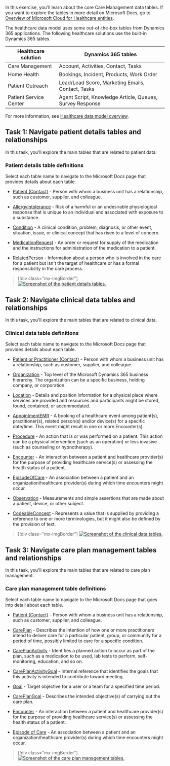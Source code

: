 In this exercise, you'll learn about the core Care Management data tables. If you want to explore the tables in more detail on Microsoft Docs, go to [Overview of Microsoft Cloud for Healthcare entities](/common-data-model/schema/core/industrycommon/healthcare/healthcare-overview/?azure-portal=true).

The healthcare data model uses some out-of-the-box tables from Dynamics 365 applications. The following healthcare solutions use the built-in Dynamics 365 tables.

|     Healthcare   solution     |     Dynamics 365 tables                                           |
|-------------------------------|-------------------------------------------------------------------|
|     Care   Management         |     Account, Activities, Contact, Tasks                           |
|     Home Health               |     Bookings, Incident, Products, Work Order                      |
|     Patient Outreach          |     Lead/Lead Score, Marketing Emails, Contact,   Tasks           |
|     Patient Service Center    |     Agent Script, Knowledge Article, Queues,   Survey Response    |

For more information, see [Healthcare data model overview](/dynamics365/industry/healthcare/overview-data-model/?azure-portal=true).

## Task 1: Navigate patient details tables and relationships

In this task, you'll explore the main tables that are related to patient data. 

### Patient details table definitions

Select each table name to navigate to the Microsoft Docs page that provides details about each table.

- [Patient (Contact)](/common-data-model/schema/core/industrycommon/healthcare/administration/administrationcore/contact/?azure-portal=true) - Person with whom a business unit has a relationship, such as customer, supplier, and colleague.
  
- [AllergyIntolerance](/common-data-model/schema/core/industrycommon/healthcare/clinical/clinicalcore/allergyintolerance/?azure-portal=true) - Risk of a harmful or an undesirable physiological response that is unique to an individual and associated with exposure to a substance.
  
- [Condition](/common-data-model/schema/core/industrycommon/healthcare/foundational/commoncore/condition/?azure-portal=true) - A clinical condition, problem, diagnosis, or other event, situation, issue, or clinical concept that has risen to a level of concern.
  
- [MedicationRequest](/common-data-model/schema/core/industrycommon/healthcare/foundational/commoncore/medicationrequest/?azure-portal=true) - An order or request for supply of the medication and the instructions for administration of the medication to a patient.
  
- [RelatedPerson](/common-data-model/schema/core/industrycommon/healthcare/foundational/commoncore/relatedperson/?azure-portal=true) - Information about a person who is involved in the care for a patient but isn't the target of healthcare or has a formal responsibility in the care process.

> [!div class="mx-imgBorder"]
> [![Screenshot of the patient details tables.](../media/patient-details.png)](../media/patient-details.png#lightbox)

## Task 2: Navigate clinical data tables and relationships

In this task, you'll explore the main tables that are related to clinical data.

### Clinical data table definitions

Select each table name to navigate to the Microsoft Docs page that provides details about each table.

- [Patient or Practitioner (Contact)](/common-data-model/schema/core/industrycommon/healthcare/administration/administrationcore/contact/?azure-portal=true) - Person with whom a business unit has a relationship, such as customer, supplier, and colleague.
                                                                                                                                                                            
- [Organization](/common-data-model/schema/core/applicationcommon/organization/?azure-portal=true) - Top level of the Microsoft Dynamics 365 business hierarchy. The organization can be a specific business, holding company, or corporation.
  
- [Location](/common-data-model/schema/core/industrycommon/healthcare/foundational/commoncore/location/?azure-portal=true) - Details and position information for a physical place where services are provided and resources and participants might be stored, found, contained, or accommodated.
  
- [AppointmentEMR](/common-data-model/schema/core/industrycommon/healthcare/foundational/commoncore/appointmentemr/?azure-portal=true) - A booking of a healthcare event among patient(s), practitioner(s), related person(s) and/or device(s) for a specific date/time. This event might result in one or more Encounter(s).
  
- [Procedure](/common-data-model/schema/core/industrycommon/healthcare/foundational/commoncore/procedure/?azure-portal=true) - An action that is or was performed on a patient. This action can be a physical intervention (such as an operation) or less invasive (such as counseling or hypnotherapy).
  
- [Encounter](/common-data-model/schema/core/industrycommon/healthcare/foundational/commoncore/encounter/?azure-portal=true) - An interaction between a patient and healthcare provider(s) for the purpose of providing healthcare service(s) or assessing the health status of a patient.
  
- [EpisodeOfCare](/common-data-model/schema/core/industrycommon/healthcare/foundational/commoncore/episodeofcare/?azure-portal=true) - An association between a patient and an organization/healthcare provider(s) during which time encounters might occur.
  
- [Observation](/common-data-model/schema/core/industrycommon/healthcare/foundational/commoncore/observation/?azure-portal=true) - Measurements and simple assertions that are made about a patient, device, or other subject.
  
- [CodeableConcept](/common-data-model/schema/core/industrycommon/healthcare/foundational/commoncore/codeableconcept/?azure-portal=true) - Represents a value that is supplied by providing a reference to one or more terminologies, but it might also be defined by the provision of text.

> [!div class="mx-imgBorder"]
> [![Screenshot of the clinical data tables.](../media/clinical-data.png)](../media/clinical-data.png#lightbox)

## Task 3: Navigate care plan management tables and relationships

In this task, you'll explore the main tables that are related to care plan management.

### Care plan management table definitions

 Select each table name to navigate to the Microsoft Docs page that goes into detail about each table.

- [Patient (Contact)](/common-data-model/schema/core/industrycommon/healthcare/administration/administrationcore/contact/?azure-portal=true) - Person with whom a business unit has a relationship, such as customer, supplier, and colleague.
  
- [CarePlan](/common-data-model/schema/core/industrycommon/healthcare/foundational/commoncore/careplan/?azure-portal=true) - Describes the intention of how one or more practitioners intend to deliver care for a particular patient, group, or community for a period of time, possibly limited to care for a specific condition.
  
- [CarePlanActivity](/common-data-model/schema/core/industrycommon/healthcare/clinical/clinicalcareteam/careplanactivity/?azure-portal=true) - Identifies a planned action to occur as part of the plan, such as a medication to be used, lab tests to perform, self-monitoring, education, and so on.
  
- [CarePlanActivityGoal](/common-data-model/schema/core/industrycommon/healthcare/clinical/clinicalcareteam/careplanactivitygoal/?azure-portal=true) - Internal reference that identifies the goals that this activity is intended to contribute toward meeting.
  
- [Goal](/common-data-model/schema/core/industrycommon/healthcare/clinical/clinicalcareteam/goal/?azure-portal=true) - Target objective for a user or a team for a specified time period.
  
- [CarePlanGoal](/common-data-model/schema/core/industrycommon/healthcare/clinical/clinicalcareteam/overview/?azure-portal=true) - Describes the intended objective(s) of carrying out the care plan.
  
- [Encounter](/common-data-model/schema/core/industrycommon/healthcare/foundational/commoncore/encounter/?azure-portal=true) - An interaction between a patient and healthcare provider(s) for the purpose of providing healthcare service(s) or assessing the health status of a patient.
  
- [Episode of Care](/common-data-model/schema/core/industrycommon/healthcare/foundational/commoncore/episodeofcare/?azure-portal=true) - An association between a patient and an organization/healthcare provider(s) during which time encounters might occur.

> [!div class="mx-imgBorder"]
> [![Screenshot of the care plan management tables.](../media/care-plan-management.png)](../media/care-plan-management.png#lightbox)
